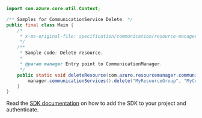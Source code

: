 ```java
import com.azure.core.util.Context;

/** Samples for CommunicationService Delete. */
public final class Main {
    /*
     * x-ms-original-file: specification/communication/resource-manager/Microsoft.Communication/stable/2020-08-20/examples/delete.json
     */
    /**
     * Sample code: Delete resource.
     *
     * @param manager Entry point to CommunicationManager.
     */
    public static void deleteResource(com.azure.resourcemanager.communication.CommunicationManager manager) {
        manager.communicationServices().delete("MyResourceGroup", "MyCommunicationResource", Context.NONE);
    }
}
```

Read the [SDK documentation](https://github.com/Azure/azure-sdk-for-java/blob/azure-resourcemanager-communication_1.1.0-beta.1/sdk/communication/azure-resourcemanager-communication/README.md) on how to add the SDK to your project and authenticate.
